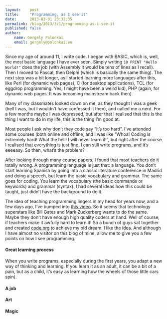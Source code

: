 ```yaml
---
layout:    post
title:     "Programming, as I see it"
date:      2013-03-01 23:32:35
permalink: /blog/2013/3/1/programming-as-i-see-it
published: false
author:
    name: Gergely Polonkai
    email: gergely@polonkai.eu
---
```


Since my age of around 11, I write code. I began with BASIC, which is,
well, the most basic language I have ever seen. Simply writing
<code>10 PRINT "Hello World!"</code> does the job (with Assembly it
would be tens of lines as I recall). Then I moved to Pascal, then
Delphi (which is basically the same thing). The next step was a bit
longer, as I started learning more languages after this, like Perl
(for dynamic web pages), C (for desktop applications), TCL (for
eggdrop programming. Yes, I might have been a weird kid), PHP (again,
for dynamic web pages. It was becoming mainstream back then).

Many of my classmates looked down on me, as they thought I was a geek (hell I
was, but I wouldn’t have confessed it then), and called me a nerd. For a few
months maybe I was depressed, but after that I realised that this is the thing
I want to do in my life, this is the thing I’m good at.

Most people I ask why don’t they code say “it’s too hard”. I’ve attended some
courses (both online and offline, and I was like “Whoa! Coding is extremely
hard! What the hell! I will never learn it!”, but right after the course I
realised that everything is just fine, I can still write programs, and it’s
eeeeasy. So then, what’s the problem?

After looking through many course papers, I found that most teachers do it
totally wrong. A programming language is just that: a language. You don’t start
learning Spanish by going into a classic literature conference in Madrid and
doing a speech, but learn the basic vocabulary and grammar. The same goes for
coding. You learn the vocabulary (the basic commands or keywords) and grammar
(syntax). I had several ideas how this could be taught, just didn’t have the
background to do it.

The idea of teaching programming lingers in my head for years now, and a few
days ago, I’ve bumped into [this
video](https://www.youtube.com/watch?v=dU1xS07N-FA). So it seems that
technology superstars like Bill Gates and Mark Zuckerberg wants to do the same.
Maybe they don’t have enough high quality coders at hand. Well of course,
if teachers make it awfully hard to learn it! So a bunch of guys sat together
and created [code.org](http://www.code.org/) to achieve my old dream. I like
the idea. And although I have almost no visitor on this blog of mine, allow me
to give you a few points on how I see programming.

####  Great learning process

When you write programs, especially during the first years, you adapt a new way
of thinking and learning. If you learn it as an adult, it can be a bit of a
pain, but as a child, it’s easy as learning how the wheels of those little cars
spin).

####  A job

####  Art

####  Magic
